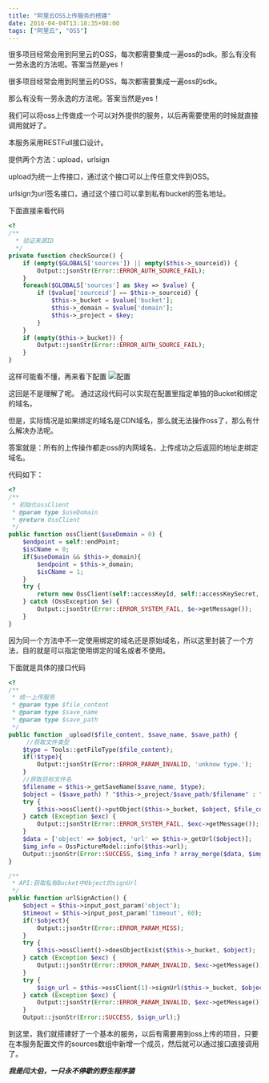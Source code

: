```yaml
---
title: "阿里云OSS上传服务的搭建"
date: 2016-04-04T13:18:35+08:00
tags: ["阿里云", "OSS"] 
---
```


很多项目经常会用到阿里云的OSS，每次都需要集成一遍oss的sdk。那么有没有一劳永逸的方法呢。答案当然是yes！
<!--more-->

很多项目经常会用到阿里云的OSS，每次都需要集成一遍oss的sdk。

那么有没有一劳永逸的方法呢。答案当然是yes！

我们可以将oss上传做成一个可以对外提供的服务，以后再需要使用的时候就直接调用就好了。

本服务采用RESTFull接口设计。

提供两个方法：upload，urlsign

upload为统一上传接口，通过这个接口可以上传任意文件到OSS。

urlsign为url签名接口，通过这个接口可以拿到私有bucket的签名地址。

下面直接来看代码
```php
<?
/** 
  * 验证来源ID 
  */
private function checkSource() {
    if (empty($GLOBALS['sources']) || empty($this->_sourceid)) {        
        Output::jsonStr(Error::ERROR_AUTH_SOURCE_FAIL);
    }
    foreach($GLOBALS['sources'] as $key => $value) {
        if ($value['sourceid'] == $this->_sourceid) {
            $this->_bucket = $value['bucket'];
            $this->_domain = $value['domain'];
            $this->_project = $key;
        }
    }
    if (empty($this->_bucket)) {
        Output::jsonStr(Error::ERROR_AUTH_SOURCE_FAIL);
    }
}
```
这样可能看不懂，再来看下配置
![配置](http://upload-images.jianshu.io/upload_images/1846751-c864e73fb9f62289.png?imageMogr2/auto-orient/strip%7CimageView2/2/w/1240)

这回是不是理解了呢。
通过这段代码可以实现在配置里指定单独的Bucket和绑定的域名。

但是，实际情况是如果绑定的域名是CDN域名，那么就无法操作oss了，那么有什么解决办法呢。

答案就是：所有的上传操作都走oss的内网域名，上传成功之后返回的地址走绑定域名。

代码如下：
```php
<?
/**
 * 初始化ossClient
 * @param type $useDomain
 * @return OssClient
 */
public function ossClient($useDomain = 0) {
    $endpoint = self::endPoint;
    $isCName = 0;
    if($useDomain && $this->_domain){
        $endpoint = $this->_domain;
        $isCName = 1;
    }
    try {
        return new OssClient(self::accessKeyId, self::accessKeySecret, $endpoint,  $isCName);
    } catch (OssException $e) {
        Output::jsonStr(Error::ERROR_SYSTEM_FAIL, $e->getMessage());
    }
}
```
因为同一个方法中不一定使用绑定的域名还是原始域名，所以这里封装了一个方法，目的就是可以指定使用绑定的域名或者不使用。

下面就是具体的接口代码
```php
<?
/**
 * 统一上传服务
 * @param type $file_content
 * @param type $save_name
 * @param type $save_path
 */
public function _upload($file_content, $save_name, $save_path) {
     //获取文件类型
    $type = Tools::getFileType($file_content);
    if(!$type){
        Output::jsonStr(Error::ERROR_PARAM_INVALID, 'unknow type.');
    }
    //获取目标文件名
    $filename = $this->_getSaveName($save_name, $type);
    $object = ($save_path) ? "$this->_project/$save_path/$filename" : "$this->_project/$filename";
    try {
        $this->ossClient()->putObject($this->_bucket, $object, $file_content);
    } catch (Exception $exc) {
        Output::jsonStr(Error::ERROR_SYSTEM_FAIL, $exc->getMessage());
    }
    $data = ['object' => $object, 'url' => $this->_getUrl($object)];
    $img_info = OssPictureModel::info($this->url);
    Output::jsonStr(Error::SUCCESS, $img_info ? array_merge($data, $img_info) : $data);
}

/**
 * API:获取私有Bucket中Object的signUrl
 */
public function urlSignAction() {
    $object = $this->input_post_param('object');
    $timeout = $this->input_post_param('timeout', 60);
    if(!$object){
        Output::jsonStr(Error::ERROR_PARAM_MISS);
    }
    try {
        $this->ossClient()->doesObjectExist($this->_bucket, $object);
    } catch (Exception $exc) {
        Output::jsonStr(Error::ERROR_PARAM_INVALID, $exc->getMessage());
    }
    try {
        $sign_url = $this->ossClient(1)->signUrl($this->_bucket, $object, $timeout);
    } catch (Exception $exc) {
        Output::jsonStr(Error::ERROR_PARAM_INVALID, $exc->getMessage());
    }
    Output::jsonStr(Error::SUCCESS, $sign_url);}
```

到这里，我们就搭建好了一个基本的服务，以后有需要用到oss上传的项目，只要在本服务配置文件的sources数组中新增一个成员，然后就可以通过接口直接调用了。

***我是闫大伯，一只永不停歇的野生程序猿***
